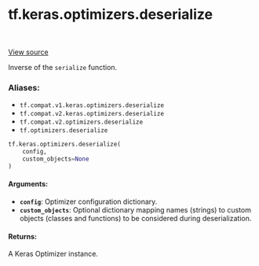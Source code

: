 <div itemscope itemtype="http://developers.google.com/ReferenceObject">
<meta itemprop="name" content="tf.keras.optimizers.deserialize" />
<meta itemprop="path" content="Stable" />
</div>

# tf.keras.optimizers.deserialize

<!-- Insert buttons -->

<table class="tfo-notebook-buttons tfo-api" align="left">
</table>

<a target="_blank" href="/code/stable/tensorflow/python/keras/optimizers.py">View source</a>



<!-- Start diff -->
Inverse of the `serialize` function.

### Aliases:

* `tf.compat.v1.keras.optimizers.deserialize`
* `tf.compat.v2.keras.optimizers.deserialize`
* `tf.compat.v2.optimizers.deserialize`
* `tf.optimizers.deserialize`


``` python
tf.keras.optimizers.deserialize(
    config,
    custom_objects=None
)
```



<!-- Placeholder for "Used in" -->


#### Arguments:


* <b>`config`</b>: Optimizer configuration dictionary.
* <b>`custom_objects`</b>: Optional dictionary mapping names (strings) to custom
  objects (classes and functions) to be considered during deserialization.


#### Returns:

A Keras Optimizer instance.
